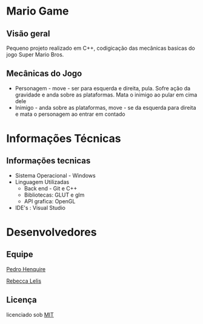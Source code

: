 # Mario Game

## Visão geral
Pequeno projeto realizado em C++, codigicação das mecânicas basicas do jogo Super Mario Bros.

## Mecânicas do Jogo
* Personagem - move - ser para esquerda e direita, pula. Sofre ação da gravidade e anda sobre as plataformas. Mata o inimigo ao pular em cima dele
* Inimigo - anda sobre as plataformas, move - se da esquerda para direita e mata o personagem ao entrar em contado

# Informações Técnicas

## Informações tecnicas 
* Sistema Operacional - Windows
* Linguagem Utilizadas
    * Back end - Git e C++
    * Bibliotecas: GLUT e glm 
    * API grafica: OpenGL
* IDE's : Visual Studio

# Desenvolvedores

## Equipe
[Pedro Henquire](https://github.com/pedrohrmarques)

[Rebecca Lelis](https://github.com/LopesRebecca)

## Licença

licenciado sob [MIT](https://github.com/erikyryan/trabalho-de-poo/blob/main/LICENSE)



